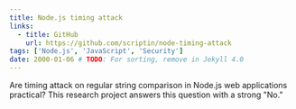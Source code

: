 ```yaml
---
title: Node.js timing attack
links:
  - title: GitHub
    url: https://github.com/scriptin/node-timing-attack
tags: ['Node.js', 'JavaScript', 'Security']
date: 2000-01-06 # TODO: For sorting, remove in Jekyll 4.0
---
```

Are timing attack on regular string comparison in Node.js web applications practical?
This research project answers this question with a strong "No."
